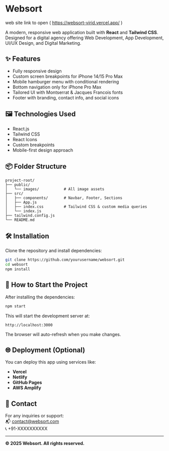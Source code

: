 # Websort 
web site link to open ( https://websort-virid.vercel.app/ )

A modern, responsive web application built with **React** and **Tailwind CSS**.  
Designed for a digital agency offering Web Development, App Development, UI/UX Design, and Digital Marketing.

## ✨ Features

- Fully responsive design
- Custom screen breakpoints for iPhone 14/15 Pro Max
- Mobile hamburger menu with conditional rendering
- Bottom navigation only for iPhone Pro Max
- Tailored UI with Montserrat & Jacques Francois fonts
- Footer with branding, contact info, and social icons

## 🖼️ Technologies Used

- React.js
- Tailwind CSS
- React Icons
- Custom breakpoints
- Mobile-first design approach

## 📦 Folder Structure

```
project-root/
├── public/
│   └── images/           # All image assets
├── src/
│   ├── components/       # Navbar, Footer, Sections
│   ├── App.js
│   ├── index.css         # Tailwind CSS & custom media queries
│   └── index.js
├── tailwind.config.js
└── README.md
```

## 🛠️ Installation

Clone the repository and install dependencies:

```bash
git clone https://github.com/yourusername/websort.git
cd websort
npm install
```

## 🚀 How to Start the Project

After installing the dependencies:

```bash
npm start
```

This will start the development server at:

```
http://localhost:3000
```

The browser will auto-refresh when you make changes.

## 🌐 Deployment (Optional)

You can deploy this app using services like:

- **Vercel**  
- **Netlify**  
- **GitHub Pages**  
- **AWS Amplify**

## 📧 Contact

For any inquiries or support:  
📬 contact@websort.com  
📞 +91-XXXXXXXXXX  

---

**© 2025 Websort. All rights reserved.**
